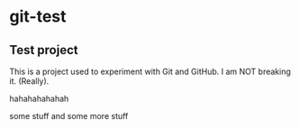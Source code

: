 # git-test

## Test project

This is a project used to experiment with Git and GitHub.
I am NOT breaking it. (Really).

hahahahahahah

some stuff
and some more stuff
